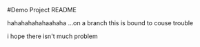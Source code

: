 #Demo Project README

hahahahahahaahaha 
...on a branch
this is bound to couse trouble

i hope there isn't much problem